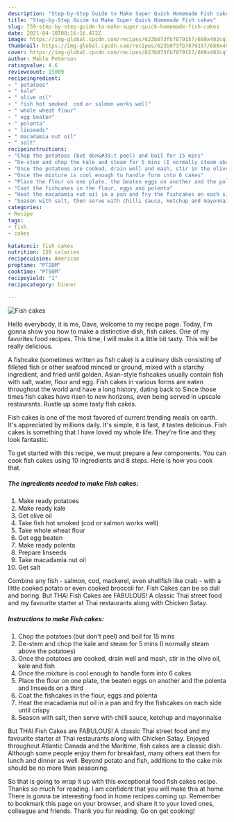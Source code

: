 ```yaml
---
description: "Step-by-Step Guide to Make Super Quick Homemade Fish cakes"
title: "Step-by-Step Guide to Make Super Quick Homemade Fish cakes"
slug: 759-step-by-step-guide-to-make-super-quick-homemade-fish-cakes
date: 2021-04-10T08:16:16.472Z
image: https://img-global.cpcdn.com/recipes/623b073fb7879157/680x482cq70/fish-cakes-recipe-main-photo.jpg
thumbnail: https://img-global.cpcdn.com/recipes/623b073fb7879157/680x482cq70/fish-cakes-recipe-main-photo.jpg
cover: https://img-global.cpcdn.com/recipes/623b073fb7879157/680x482cq70/fish-cakes-recipe-main-photo.jpg
author: Mable Peterson
ratingvalue: 4.6
reviewcount: 15009
recipeingredient:
- " potatoes"
- " kale"
- " olive oil"
- " fish hot smoked  cod or salmon works well"
- " whole wheat flour"
- " egg beaten"
- " polenta"
- " linseeds"
- " macadamia nut oil"
- " salt"
recipeinstructions:
- "Chop the potatoes (but don&#39;t peel) and boil for 15 mins"
- "De-stem and chop the kale and steam for 5 mins (I normally steam above the potatoes)"
- "Once the potatoes are cooked, drain well and mash, stir in the olive oil, kale and fish"
- "Once the mixture is cool enough to handle form into 6 cakes"
- "Place the flour on one plate, the beaten eggs on another and the polenta and linseeds on a third"
- "Coat the fishcakes in the flour, eggs and polenta"
- "Heat the macadamia nut oil in a pan and fry the fishcakes on each side until crispy"
- "Season with salt, then serve with chilli sauce, ketchup and mayonnaise"
categories:
- Recipe
tags:
- fish
- cakes

katakunci: fish cakes 
nutrition: 158 calories
recipecuisine: American
preptime: "PT28M"
cooktime: "PT50M"
recipeyield: "1"
recipecategory: Dinner

---
```



![Fish cakes](https://img-global.cpcdn.com/recipes/623b073fb7879157/680x482cq70/fish-cakes-recipe-main-photo.jpg)

Hello everybody, it is me, Dave, welcome to my recipe page. Today, I'm gonna show you how to make a distinctive dish, fish cakes. One of my favorites food recipes. This time, I will make it a little bit tasty. This will be really delicious.

A fishcake (sometimes written as fish cake) is a culinary dish consisting of filleted fish or other seafood minced or ground, mixed with a starchy ingredient, and fried until golden. Asian-style fishcakes usually contain fish with salt, water, flour and egg. Fish cakes in various forms are eaten throughout the world and have a long history, dating back to Since those times fish cakes have risen to new horizons, even being served in upscale restaurants. Rustle up some tasty fish cakes.

Fish cakes is one of the most favored of current trending meals on earth. It's appreciated by millions daily. It's simple, it is fast, it tastes delicious. Fish cakes is something that I have loved my whole life. They're fine and they look fantastic.


To get started with this recipe, we must prepare a few components. You can cook fish cakes using 10 ingredients and 8 steps. Here is how you cook that.

<!--inarticleads1-->

##### The ingredients needed to make Fish cakes:

1. Make ready  potatoes
1. Make ready  kale
1. Get  olive oil
1. Take  fish hot smoked  (cod or salmon works well)
1. Take  whole wheat flour
1. Get  egg beaten
1. Make ready  polenta
1. Prepare  linseeds
1. Take  macadamia nut oil
1. Get  salt


Combine any fish - salmon, cod, mackerel, even shellfish like crab - with a little cooked potato or even cooked broccoli for. Fish Cakes can be so dull and boring. But THAI Fish Cakes are FABULOUS! A classic Thai street food and my favourite starter at Thai restaurants along with Chicken Satay. 

<!--inarticleads2-->

##### Instructions to make Fish cakes:

1. Chop the potatoes (but don&#39;t peel) and boil for 15 mins
1. De-stem and chop the kale and steam for 5 mins (I normally steam above the potatoes)
1. Once the potatoes are cooked, drain well and mash, stir in the olive oil, kale and fish
1. Once the mixture is cool enough to handle form into 6 cakes
1. Place the flour on one plate, the beaten eggs on another and the polenta and linseeds on a third
1. Coat the fishcakes in the flour, eggs and polenta
1. Heat the macadamia nut oil in a pan and fry the fishcakes on each side until crispy
1. Season with salt, then serve with chilli sauce, ketchup and mayonnaise


But THAI Fish Cakes are FABULOUS! A classic Thai street food and my favourite starter at Thai restaurants along with Chicken Satay. Enjoyed throughout Atlantic Canada and the Maritime, fish cakes are a classic dish. Although some people enjoy them for breakfast, many others eat them for lunch and dinner as well. Beyond potato and fish, additions to the cake mix should be no more than seasoning. 

So that is going to wrap it up with this exceptional food fish cakes recipe. Thanks so much for reading. I am confident that you will make this at home. There is gonna be interesting food in home recipes coming up. Remember to bookmark this page on your browser, and share it to your loved ones, colleague and friends. Thank you for reading. Go on get cooking!
